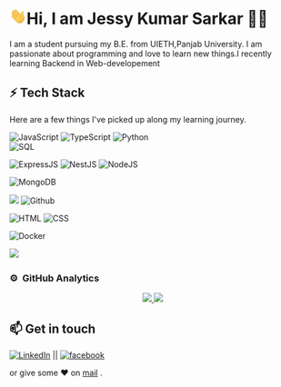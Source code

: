 # <img src="https://raw.githubusercontent.com/ABSphreak/ABSphreak/master/gifs/Hi.gif" width="30px">Hi, I am Jessy Kumar Sarkar 👨‍💻

I am a student pursuing my B.E. from UIETH,Panjab University. I am passionate about programming and love to learn new things.I recently learning Backend in Web-developement

## ⚡ Tech Stack

Here are a few things I've picked up along my learning journey.

![JavaScript](https://img.shields.io/badge/JavaScript-F7DF1E?style=for-the-badge&logo=javascript&logoColor=black) ![TypeScript](https://img.shields.io/badge/TypeScript-007ACC?style=for-the-badge&logo=typescript&logoColor=white) ![Python](https://img.shields.io/badge/-Python-000?style=for-the-badge&logo=python)  
 ![SQL](https://img.shields.io/badge/-SQL-000?style=for-the-badge&logo=MySQL&logoColor=4479A1)

![ExpressJS](https://img.shields.io/badge/Express.js-404D59?style=for-the-badge) ![NestJS](https://img.shields.io/badge/nestjs%20-%23E0234E.svg?&style=for-the-badge&logo=nestjs&logoColor=white) ![NodeJS](https://img.shields.io/badge/Node.js-43853D?style=for-the-badge&logo=node.js&logoColor=white) 

![MongoDB](https://img.shields.io/badge/MongoDB-4EA94B?style=for-the-badge&logo=mongodb&logoColor=white)

![](https://img.shields.io/badge/git%20-%23F05033.svg?&style=for-the-badge&logo=git&logoColor=white) ![Github](https://img.shields.io/badge/github%20-%23121011.svg?&style=for-the-badge&logo=github&logoColor=white) 

![HTML](https://img.shields.io/badge/HTML5-E34F26?style=for-the-badge&logo=html5&logoColor=white) ![CSS](https://img.shields.io/badge/CSS-239120?&style=for-the-badge&logo=css3&logoColor=white)

![Docker](https://img.shields.io/badge/docker%20-%230db7ed.svg?&style=for-the-badge&logo=docker&logoColor=white)

![](https://img.shields.io/badge/-Arduino-00979D?style=for-the-badge&logo=Arduino&logoColor=white)


### ⚙️ &nbsp;GitHub Analytics

<p align="center">
<a href="https://github.com/jessy521">
  <img height="180em" src="https://github-readme-stats-eight-theta.vercel.app/api?username=jessy521&show_icons=true&theme=algolia&include_all_commits=true&count_private=true"/>
  <img height="180em" src="https://github-readme-stats-eight-theta.vercel.app/api/top-langs/?username=jessy521&layout=compact&langs_count=8&theme=algolia"/>
</a>
</p>

## 📫 Get in touch

[![LinkedIn](https://img.shields.io/badge/LinkedIn-0077B5?style=for-the-badge&logo=linkedin&logoColor=white)](https://www.linkedin.com/in/jessy-sarkar-a34663203/) || [![facebook](https://img.shields.io/badge/facebook-like-blue?style=for-the-badge&logo=dev.to&logoColor=white)](https://www.facebook.com/profile.php?id=100008799511988)

or give some ♥ on [mail](mailto:jessykumarsarkar@gmail.com) .

<!-- ![visitors](https://visitor-badge.glitch.me/badge?page_id=adnanazmee/adnanazmee) -->
